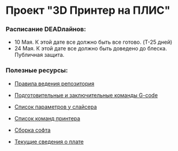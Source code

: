 # Проект "3D Принтер на ПЛИС"

### Расписание DEADлайнов:

- 10 Мая. К этой дате все должно быть все готово. (T-25 дней)
- 24 Мая. К этой дате все должно быть доведено до блеска. Публичная защита.

### Полезные ресурсы:

- [Правила ведения репозитория](https://github.com/Sencudra/3d_printer/wiki/%D0%9F%D1%80%D0%B0%D0%B2%D0%B8%D0%BB%D0%B0-%D1%80%D0%B5%D0%BF%D0%BE%D0%B7%D0%B8%D1%82%D0%BE%D1%80%D0%B8%D1%8F)

- [Подготовительные и заключительные команды G-code](https://github.com/Sencudra/3d_printer/wiki/%D0%9F%D0%BE%D0%B4%D0%B3%D0%BE%D1%82%D0%BE%D0%B2%D0%B8%D1%82%D0%B5%D0%BB%D1%8C%D0%BD%D1%8B%D0%B5-%D0%B8-%D0%B7%D0%B0%D0%BA%D0%BB%D1%8E%D1%87%D0%B8%D1%82%D0%B5%D0%BB%D1%8C%D0%BD%D1%8B%D0%B5-%D0%BA%D0%BE%D0%BC%D0%B0%D0%BD%D0%B4%D1%8B-%D0%B2-G-Code)

- [Список параметров у слайсера](https://github.com/Sencudra/3d_printer/wiki/%D0%A1%D0%BF%D0%B8%D1%81%D0%BE%D0%BA-%D0%BF%D0%B0%D1%80%D0%B0%D0%BC%D0%B5%D1%82%D1%80%D0%BE%D0%B2-%D1%83-%D1%81%D0%BB%D0%B0%D0%B9%D1%81%D0%B5%D1%80%D0%B0) 

- [Список команд принтера](https://github.com/Sencudra/3d_printer/wiki/%D0%A1%D0%BF%D0%B8%D1%81%D0%BE%D0%BA-%D0%BA%D0%BE%D0%BC%D0%B0%D0%BD%D0%B4-%D0%BF%D1%80%D0%B8%D0%BD%D1%82%D0%B5%D1%80%D0%B0)

- [Сборка софта](https://github.com/Sencudra/3d_printer/wiki/%5BWIP%5D-%D0%A7%D1%82%D0%BE-%D0%B8%D0%B7%D0%B2%D0%B5%D1%81%D1%82%D0%BD%D0%BE-%D0%BE-%D1%81%D0%B1%D0%BE%D1%80%D0%BA%D0%B5-%D0%BF%D1%80%D0%BE%D0%B3%D1%80%D0%B0%D0%BC%D0%BC%D1%8B.)

- [Текущие сведения о плате](https://github.com/Sencudra/3d_printer/wiki/%D0%A2%D0%B5%D0%BA%D1%83%D1%89%D0%B8%D0%B5-%D1%81%D0%B2%D0%B5%D0%B4%D0%B5%D0%BD%D0%B8%D1%8F-%D0%BE-%D0%BF%D0%BB%D0%B0%D1%82%D0%B5-%D0%B8-%D0%9E%D0%A1)
